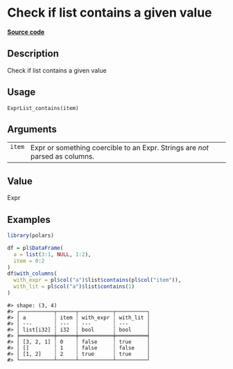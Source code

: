 
# Check if list contains a given value

[**Source code**](https://github.com/pola-rs/r-polars/tree/main/R/expr__list.R#L201)

## Description

Check if list contains a given value

## Usage

<pre><code class='language-R'>ExprList_contains(item)
</code></pre>

## Arguments

<table>
<tr>
<td style="white-space: nowrap; font-family: monospace; vertical-align: top">
<code id="ExprList_contains_:_item">item</code>
</td>
<td>
Expr or something coercible to an Expr. Strings are <em>not</em> parsed
as columns.
</td>
</tr>
</table>

## Value

Expr

## Examples

``` r
library(polars)

df = pl$DataFrame(
  a = list(3:1, NULL, 1:2),
  item = 0:2
)
df$with_columns(
  with_expr = pl$col("a")$list$contains(pl$col("item")),
  with_lit = pl$col("a")$list$contains(1)
)
```

    #> shape: (3, 4)
    #> ┌───────────┬──────┬───────────┬──────────┐
    #> │ a         ┆ item ┆ with_expr ┆ with_lit │
    #> │ ---       ┆ ---  ┆ ---       ┆ ---      │
    #> │ list[i32] ┆ i32  ┆ bool      ┆ bool     │
    #> ╞═══════════╪══════╪═══════════╪══════════╡
    #> │ [3, 2, 1] ┆ 0    ┆ false     ┆ true     │
    #> │ []        ┆ 1    ┆ false     ┆ false    │
    #> │ [1, 2]    ┆ 2    ┆ true      ┆ true     │
    #> └───────────┴──────┴───────────┴──────────┘
